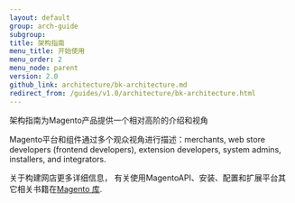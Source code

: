 ```yaml
---
layout: default
group: arch-guide
subgroup:
title: 架构指南
menu_title: 开始使用
menu_order: 2
menu_node: parent
version: 2.0
github_link: architecture/bk-architecture.md
redirect_from: /guides/v1.0/architecture/bk-architecture.html
---
```


架构指南为Magento产品提供一个相对高阶的介绍和视角

Magento平台和组件通过多个观众视角进行描述：merchants, web store developers (frontend developers), extension developers, system admins, installers, and integrators.

关于构建网店更多详细信息， 有关使用MagentoAPI、安装、配置和扩展平台其它相关书籍在<a href="{{ site.baseurl }}index.html">Magento 库</a>.
